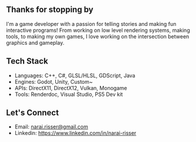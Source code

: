## Thanks for stopping by

I'm a game developer with a passion for telling stories and making fun interactive programs! From working on low level rendering systems, making tools, to making my own games, I love working on the intersection between graphics and gameplay. 

## Tech Stack
- Languages: C++, C#, GLSL/HLSL, GDScript, Java
- Engines: Godot, Unity, Custom~
- APIs: DirectX11, DirectX12, Vulkan, Monogame
- Tools: Renderdoc, Visual Studio, PS5 Dev kit

## Let's Connect
- Email: narai.risser@gmail.com
- Linkedin: https://www.linkedin.com/in/narai-risser


<!--
**Tonsak09/Tonsak09** is a ✨ _special_ ✨ repository because its `README.md` (this file) appears on your GitHub profile.

Here are some ideas to get you started:

- 🔭 I’m currently working on ...
- 🌱 I’m currently learning ...
- 👯 I’m looking to collaborate on ...
- 🤔 I’m looking for help with ...
- 💬 Ask me about ...
- 📫 How to reach me: ...
- 😄 Pronouns: ...
- ⚡ Fun fact: ...
-->
